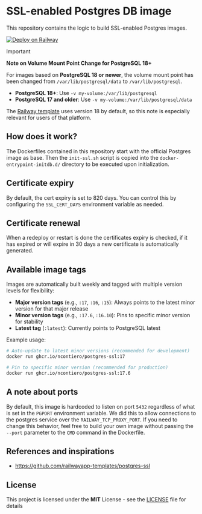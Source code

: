 # SSL-enabled Postgres DB image

This repository contains the logic to build SSL-enabled Postgres images.

[![Deploy on Railway](https://railway.com/button.svg)](https://railway.com/deploy/postgresql?referralCode=7y-eBI)

> [!IMPORTANT]
> **Note on Volume Mount Point Change for PostgreSQL 18+**
>
> For images based on **PostgreSQL 18 or newer**, the volume mount point has been changed from `/var/lib/postgresql/data` to `/var/lib/postgresql`.
>
> - **PostgreSQL 18+**: Use `-v my-volume:/var/lib/postgresql`
> - **PostgreSQL 17 and older**: Use `-v my-volume:/var/lib/postgresql/data`
>
> The [Railway template](https://railway.com/deploy/postgresql?referralCode=7y-eBI) uses version 18 by default, so this note is especially relevant for users of that platform.

## How does it work?

The Dockerfiles contained in this repository start with the official Postgres
image as base. Then the `init-ssl.sh` script is copied into the
`docker-entrypoint-initdb.d/` directory to be executed upon initialization.

## Certificate expiry

By default, the cert expiry is set to 820 days. You can control this by
configuring the `SSL_CERT_DAYS` environment variable as needed.

## Certificate renewal

When a redeploy or restart is done the certificates expiry is checked, if it has
expired or will expire in 30 days a new certificate is automatically generated.

## Available image tags

Images are automatically built weekly and tagged with multiple version levels
for flexibility:

- **Major version tags** (e.g., `:17`, `:16`, `:15`): Always points to the
  latest minor version for that major release
- **Minor version tags** (e.g., `:17.6`, `:16.10`): Pins to specific minor
  version for stability
- **Latest tag** (`:latest`): Currently points to PostgreSQL latest

Example usage:

```bash
# Auto-update to latest minor versions (recommended for development)
docker run ghcr.io/ncontiero/postgres-ssl:17

# Pin to specific minor version (recommended for production)
docker run ghcr.io/ncontiero/postgres-ssl:17.6
```

## A note about ports

By default, this image is hardcoded to listen on port `5432` regardless of what
is set in the `PGPORT` environment variable. We did this to allow connections
to the postgres service over the `RAILWAY_TCP_PROXY_PORT`. If you need to
change this behavior, feel free to build your own image without passing the
`--port` parameter to the `CMD` command in the Dockerfile.

## References and inspirations

- <https://github.com/railwayapp-templates/postgres-ssl>

## License

This project is licensed under the **MIT** License - see the [LICENSE](./LICENSE) file for details
